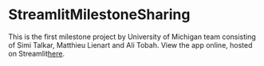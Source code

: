 # StreamlitMilestoneSharing

This is the first milestone project by University of Michigan team consisting of Simi Talkar, Matthieu Lienart and Ali Tobah.
View the app online, hosted  on Streamlit[here](https://share.streamlit.io/sjtalkar/firstmadsmilestoneonstreamlit/main/milestone1-multipage-app.py).
